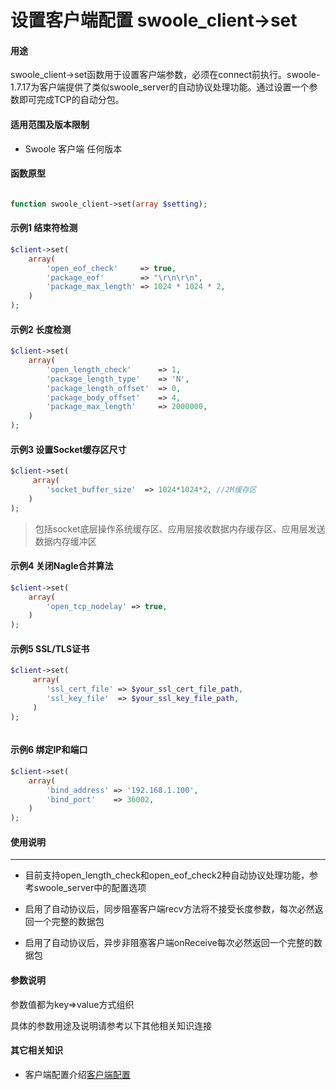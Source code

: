 # 设置客户端配置 swoole_client->set

#### 用途
swoole_client->set函数用于设置客户端参数，必须在connect前执行。swoole-1.7.17为客户端提供了类似swoole_server的自动协议处理功能。通过设置一个参数即可完成TCP的自动分包。


#### 适用范围及版本限制

 * Swoole 客户端 任何版本

#### 函数原型

```php

function swoole_client->set(array $setting);

```



#### 示例1 结束符检测

```php
$client->set(
    array( 
        'open_eof_check'     => true, 
        'package_eof'        => "\r\n\r\n", 
        'package_max_length' => 1024 * 1024 * 2, 
    )
);

```

#### 示例2 长度检测
```php
$client->set(
    array(
        'open_length_check'      => 1,
        'package_length_type'    => 'N',
        'package_length_offset'  => 0,
        'package_body_offset'    => 4,
        'package_max_length'     => 2000000,
    )
);

```
#### 示例3 设置Socket缓存区尺寸
```php
$client->set(
     array(
        'socket_buffer_size'  => 1024*1024*2, //2M缓存区
    )
);
```
>  包括socket底层操作系统缓存区、应用层接收数据内存缓存区、应用层发送数据内存缓冲区

#### 示例4 关闭Nagle合并算法

```php
$client->set(
    array( 
        'open_tcp_nodelay' => true, 
    )
);

```
#### 示例5 SSL/TLS证书     


```php
$client->set(
     array(
        'ssl_cert_file' => $your_ssl_cert_file_path,
        'ssl_key_file'  => $your_ssl_key_file_path,
     )
);



```

#### 示例6 绑定IP和端口

```php
$client->set(
    array(
        'bind_address' => '192.168.1.100',
        'bind_port'    => 36002,
    )
);
```

#### 使用说明 
---
* 目前支持open_length_check和open_eof_check2种自动协议处理功能，参考swoole_server中的配置选项

* 启用了自动协议后，同步阻塞客户端recv方法将不接受长度参数，每次必然返回一个完整的数据包

* 启用了自动协议后，异步非阻塞客户端onReceive每次必然返回一个完整的数据包



#### 参数说明



参数值都为key=>value方式组织

具体的参数用途及说明请参考以下其他相关知识连接



#### 其它相关知识

 * 客户端配置介绍[客户端配置]()


